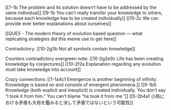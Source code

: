 [[7-1b The problem and its solution doesn’t have to be addressed by the same individual]]
[[9-1b You can’t really transfer your knowledge to others, because each knowledge has to be created individually]]
[[10-2c We can provide ever better explanations about ourselves]]

[[QUE5 - The modern theory of evolution based question — what replicating strategies did this meme use to get here]]

Contradictory:
[[10-2g3b Not all symbols contain knowledge]]

Counters contradictory evergreen note:
[[10-2g2e9c Life has been creating knowledge by conjectures]]
[[10-2f2a Explanation regarding any evolution must take knowledge into account]]

Crazy connections:
[[1-1a4c1 Emergence is another beginning of infinity. Knowledge is based on and consists of emergent phenomena.]]
[[9-1b0 Knowledge (both explicit and inexplicit) is created individually. You don’t say “I took it from him.” You can’t blame “he took it from me.”]]
[[5-2b4a1 小局における矛盾も大局を鑑みると決して矛盾ではないという可能性]]
